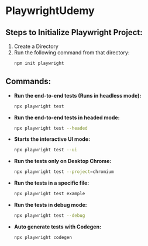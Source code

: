 # PlaywrightUdemy

## Steps to Initialize Playwright Project:
1. Create a Directory
2. Run the following command from that directory:
    ```sh
    npm init playwright
    ```

## Commands:
- **Run the end-to-end tests (Runs in headless mode):**
    ```sh
    npx playwright test
    ```

- **Run the end-to-end tests in headed mode:**
    ```sh
    npx playwright test --headed
    ```

- **Starts the interactive UI mode:**
    ```sh
    npx playwright test --ui
    ```

- **Run the tests only on Desktop Chrome:**
    ```sh
    npx playwright test --project=chromium
    ```

- **Run the tests in a specific file:**
    ```sh
    npx playwright test example
    ```

- **Run the tests in debug mode:**
    ```sh
    npx playwright test --debug
    ```

- **Auto generate tests with Codegen:**
    ```sh
    npx playwright codegen
    ```
